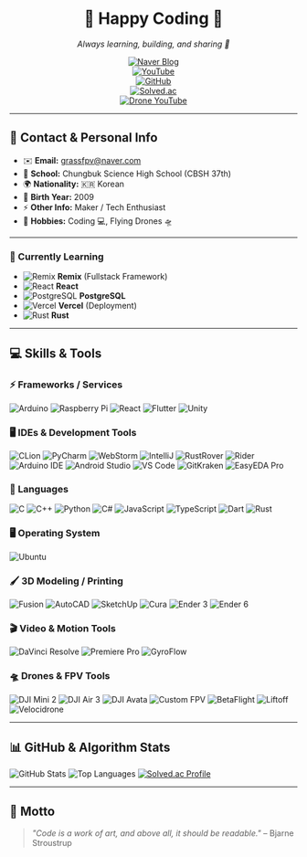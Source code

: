 <div align="center">

# 🌟 Happy Coding 🌟  
_Always learning, building, and sharing 🚀_

[![Naver Blog](https://img.shields.io/badge/Blog-03C75A?style=for-the-badge&logo=naver&logoColor=white)](https://blog.naver.com/happy_coding-)  
[![YouTube](https://img.shields.io/badge/Youtube-FF0000?style=for-the-badge&logo=youtube&logoColor=white)](https://www.youtube.com/@GRASS_CODING)  
[![GitHub](https://img.shields.io/badge/GitHub-181717?style=for-the-badge&logo=github&logoColor=white)](https://github.com/lmwmason)  
[![Solved.ac](https://img.shields.io/badge/Solved.ac-1A1A1A?style=for-the-badge&logo=acm&logoColor=white)](https://solved.ac/lmwmason)  
[![Drone YouTube](https://img.shields.io/badge/Drone_YouTube-FF0000?style=for-the-badge&logo=youtube&logoColor=white)](https://www.youtube.com/@GrassFPV-drone)

</div>

---

## 📇 Contact & Personal Info
- ✉️ **Email:** [grassfpv@naver.com](mailto:grassfpv@naver.com)  
- 🏫 **School:** Chungbuk Science High School (CBSH 37th)  
- 🌍 **Nationality:** 🇰🇷 Korean  
- 🎂 **Birth Year:** 2009  
- ⚡ **Other Info:** Maker / Tech Enthusiast  
- 🎯 **Hobbies:** Coding 💻, Flying Drones 🛸  

---

### 📖 Currently Learning
- ![Remix](https://img.shields.io/badge/Remix-000000?style=for-the-badge&logo=remix&logoColor=white) **Remix** (Fullstack Framework)  
- ![React](https://img.shields.io/badge/React-61DAFB?style=for-the-badge&logo=react&logoColor=black) **React**  
- ![PostgreSQL](https://img.shields.io/badge/PostgreSQL-336791?style=for-the-badge&logo=postgresql&logoColor=white) **PostgreSQL**  
- ![Vercel](https://img.shields.io/badge/Vercel-000000?style=for-the-badge&logo=vercel&logoColor=white) **Vercel** (Deployment)  
- ![Rust](https://img.shields.io/badge/Rust-000000?style=for-the-badge&logo=rust&logoColor=white) **Rust**

---

## 💻 Skills & Tools

### ⚡ Frameworks / Services
![Arduino](https://img.shields.io/badge/Arduino-00979D?style=for-the-badge&logo=arduino&logoColor=white)
![Raspberry Pi](https://img.shields.io/badge/Raspberry_Pi-C51A4A?style=for-the-badge&logo=raspberry-pi&logoColor=white)
![React](https://img.shields.io/badge/React-61DAFB?style=for-the-badge&logo=react&logoColor=black)
![Flutter](https://img.shields.io/badge/Flutter-02569B?style=for-the-badge&logo=flutter&logoColor=white)
![Unity](https://img.shields.io/badge/Unity-000000?style=for-the-badge&logo=unity&logoColor=white)

### 🖥️ IDEs & Development Tools
![CLion](https://img.shields.io/badge/CLion-000000?style=for-the-badge&logo=jetbrains&logoColor=white)
![PyCharm](https://img.shields.io/badge/PyCharm-000000?style=for-the-badge&logo=jetbrains&logoColor=white)
![WebStorm](https://img.shields.io/badge/WebStorm-000000?style=for-the-badge&logo=jetbrains&logoColor=white)
![IntelliJ](https://img.shields.io/badge/IntelliJ-000000?style=for-the-badge&logo=jetbrains&logoColor=white)
![RustRover](https://img.shields.io/badge/RustRover-000000?style=for-the-badge&logo=jetbrains&logoColor=white)
![Rider](https://img.shields.io/badge/Rider-000000?style=for-the-badge&logo=jetbrains&logoColor=white)
![Arduino IDE](https://img.shields.io/badge/ArduinoIDE-00979D?style=for-the-badge&logo=arduino&logoColor=white)
![Android Studio](https://img.shields.io/badge/AndroidStudio-3DDC84?style=for-the-badge&logo=android&logoColor=white)
![VS Code](https://img.shields.io/badge/VS_Code-007ACC?style=for-the-badge&logo=visual-studio-code&logoColor=white)
![GitKraken](https://img.shields.io/badge/GitKraken-F05032?style=for-the-badge&logo=gitkraken&logoColor=white)
![EasyEDA Pro](https://img.shields.io/badge/EasyEDA_Pro-0A0A0A?style=for-the-badge&logo=easyeda&logoColor=white)

### 📝 Languages
![C](https://img.shields.io/badge/C-00599C?style=for-the-badge&logo=c&logoColor=white)
![C++](https://img.shields.io/badge/C++-00599C?style=for-the-badge&logo=c%2B%2B&logoColor=white)
![Python](https://img.shields.io/badge/Python-3776AB?style=for-the-badge&logo=python&logoColor=white)
![C#](https://img.shields.io/badge/C%23-239120?style=for-the-badge&logo=c-sharp&logoColor=white)
![JavaScript](https://img.shields.io/badge/JavaScript-F7DF1E?style=for-the-badge&logo=javascript&logoColor=black)
![TypeScript](https://img.shields.io/badge/TypeScript-3178C6?style=for-the-badge&logo=typescript&logoColor=white)
![Dart](https://img.shields.io/badge/Dart-0175C2?style=for-the-badge&logo=dart&logoColor=white)
![Rust](https://img.shields.io/badge/Rust-000000?style=for-the-badge&logo=rust&logoColor=white)

### 🖥️ Operating System
![Ubuntu](https://img.shields.io/badge/Ubuntu-E95420?style=for-the-badge&logo=ubuntu&logoColor=white)

### 🖌️ 3D Modeling / Printing
![Fusion](https://img.shields.io/badge/Fusion-FF6F00?style=for-the-badge&logo=autodesk&logoColor=white)
![AutoCAD](https://img.shields.io/badge/AutoCAD-CC2927?style=for-the-badge&logo=autodesk&logoColor=white)
![SketchUp](https://img.shields.io/badge/SketchUp-FF6F00?style=for-the-badge&logo=sketchup&logoColor=white)
![Cura](https://img.shields.io/badge/Cura-0DB14B?style=for-the-badge&logo=ultimaker&logoColor=white)
![Ender 3](https://img.shields.io/badge/Ender_3-000000?style=for-the-badge&logo=3d-printer&logoColor=white)
![Ender 6](https://img.shields.io/badge/Ender_6-000000?style=for-the-badge&logo=3d-printer&logoColor=white)

### 🎬 Video & Motion Tools
![DaVinci Resolve](https://img.shields.io/badge/DaVinci_Resolve-000000?style=for-the-badge&logo=blackmagicdesign&logoColor=white)
![Premiere Pro](https://img.shields.io/badge/Premiere_Pro-9999FF?style=for-the-badge&logo=adobe&logoColor=white)
![GyroFlow](https://img.shields.io/badge/GyroFlow-000000?style=for-the-badge&logo=black&logoColor=white)

### 🛸 Drones & FPV Tools
![DJI Mini 2](https://img.shields.io/badge/DJI_Mini_2-FF0000?style=for-the-badge&logo=dji&logoColor=white)
![DJI Air 3](https://img.shields.io/badge/DJI_Air_3-FF0000?style=for-the-badge&logo=dji&logoColor=white)
![DJI Avata](https://img.shields.io/badge/DJI_Avata-FF0000?style=for-the-badge&logo=dji&logoColor=white)
![Custom FPV](https://img.shields.io/badge/Custom_FPV-000000?style=for-the-badge&logo=drone&logoColor=white)
![BetaFlight](https://img.shields.io/badge/BetaFlight-FF6600?style=for-the-badge&logo=betaflight&logoColor=white)
![Liftoff](https://img.shields.io/badge/Liftoff-00AAFF?style=for-the-badge&logo=drone&logoColor=white)
![Velocidrone](https://img.shields.io/badge/Velocidrone-FF6600?style=for-the-badge&logo=drone&logoColor=white)

---

## 📊 GitHub & Algorithm Stats
![GitHub Stats](https://github-readme-stats.vercel.app/api?username=lmwmason&show_icons=true&theme=cobalt)
![Top Languages](https://github-readme-stats.vercel.app/api/top-langs/?username=lmwmason&layout=compact&theme=gruvbox)
[![Solved.ac Profile](http://mazassumnida.wtf/api/generate_badge?boj=lmwmason)](https://solved.ac/lmwmason)

---

## 💬 Motto
> _"Code is a work of art, and above all, it should be readable."_ – Bjarne Stroustrup

